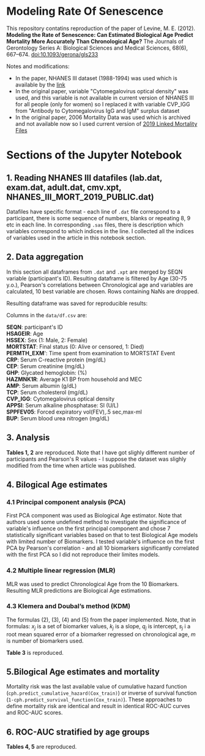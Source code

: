 # Modeling Rate Of Senescence
This repository contatins reproduction of the paper of Levine, M. E. (2012). **Modeling the Rate of Senescence: Can Estimated Biological Age Predict Mortality More Accurately Than Chronological Age?** The Journals of Gerontology Series A: Biological Sciences and Medical Sciences, 68(6), 667–674. [doi:10.1093/gerona/gls233](https://pubmed.ncbi.nlm.nih.gov/23213031/)

Notes and modifications:
- In the paper, NHANES III dataset (1988-1994) was used which is available by the [link](https://wwwn.cdc.gov/nchs/nhanes/nhanes3/datafiles.aspx)
- In the original paper, variable "Cytomegalovirus optical density" was used, and this variable is not available in current version of NHANES III for all people (only for women) so I replaced it with variable CVP_IGG from "Antibody to Cytomegalovirus IgG and IgM" surplus dataset
- In the original paper, 2006 Mortality Data was used which is archived and not available now so I used current version of [2019 Linked Mortality Files](https://www.cdc.gov/nchs/data-linkage/mortality-public.htm)

# Sections of the Jupyter Notebook

## 1. Reading NHANES III datafiles (lab.dat, exam.dat, adult.dat, cmv.xpt, NHANES_III_MORT_2019_PUBLIC.dat)
Datafiles have specific format - each line of ```.dat``` file correspond to a participant, there is some sequence of numbers, blanks or repeating 8, 9 etc in each line. In corresponding ```.sas``` files, there is description which variables correspond to which indices in the line. I collected all the indices of variables used in the article in this notebook section.

## 2. Data aggregation 
In this section all dataframes from ```.dat``` and ```.xpt``` are merged by SEQN variable (participant's ID). Resulting dataframe is filtered by Age (30-75 y.o.), Pearson's correlations between Chronological age and variables are calculated, 10 best variable are chosen. Rows containing NaNs are dropped.

Resulting dataframe was saved for reproducible results:

Columns in the ```data/df.csv``` are:

**SEQN**: participant's ID
<br>**HSAGEIR**: Age
<br>**HSSEX**: Sex (1: Male, 2: Female)
<br>**MORTSTAT**: Final status (0: Alive or censored, 1: Died)
<br>**PERMTH_EXM**': Time spent from examination to MORTSTAT Event
<br>**CRP**: Serum C-reactive protein (mg/dL)
<br>**CEP**: Serum creatinine (mg/dL)
<br>**GHP**: Glycated hemoglobin: (%)
<br>**HAZMNK1R**: Average K1 BP from household and MEC
<br>**AMP**: Serum albumin (g/dL)
<br>**TCP**: Serum cholesterol (mg/dL)
<br>**CVP_IGG**: Cytomegalovirus optical density
<br>**APPSI**: Serum alkaline phosphatase:  SI (U/L)
<br>**SPPFEV05**: Forced expiratory vol(FEV),.5 sec,max-ml
<br>**BUP**: Serum blood urea nitrogen (mg/dL)

## 3. Analysis
**Tables 1, 2** are reproduced. Note that I have got slighly different number of participants and Pearson's R values - I suppose the dataset was slighly modified from the time when article was published. 

## 4. Bilogical Age estimates

### 4.1 Principal component analysis (PCA)
First PCA component was used as Biological Age estimator. Note that authors used some undefined method to investigate the significance of variable's influence on the first principal component and chose 7 statistically significant variables based on that to test Biological Age models with limited number of Biomarkers. I tested variable's influence on the first PCA by Pearson's correlation - and all 10 biomarkers significantly correlated with the first PCA so I did not reproduce their limites models.
### 4.2 Multiple linear regression (MLR)
MLR was used to predict Chronological Age from the 10 Biomarkers. Resulting MLR predictions are Biological Age estimations.
### 4.3 Klemera and Doubal’s method (KDM)
The formulas (2), (3), (4) and (5) from the paper implemented. Note, that in formulas: $x_j$ is a set of biomarker values, $k_j$ is a slope, $q_j$ is intercept, $s_j$ i a root mean squared error of a biomarker regressed on chronological age, $m$ is number of biomarkers used.

**Table 3** is reproduced.

## 5.Bilogical Age estimates and mortality
Mortality risk was the last available value of cumulative hazard function (```cph.predict_cumulative_hazard(Cox_train)```) or inverse of survival function (```1-cph.predict_survival_function(Cox_train)```). These approaches to define mortality risk are identical and result in identical ROC-AUC curves and ROC-AUC scores.

## 6. ROC-AUC stratified by age groups
**Tables 4, 5** are reproduced.
